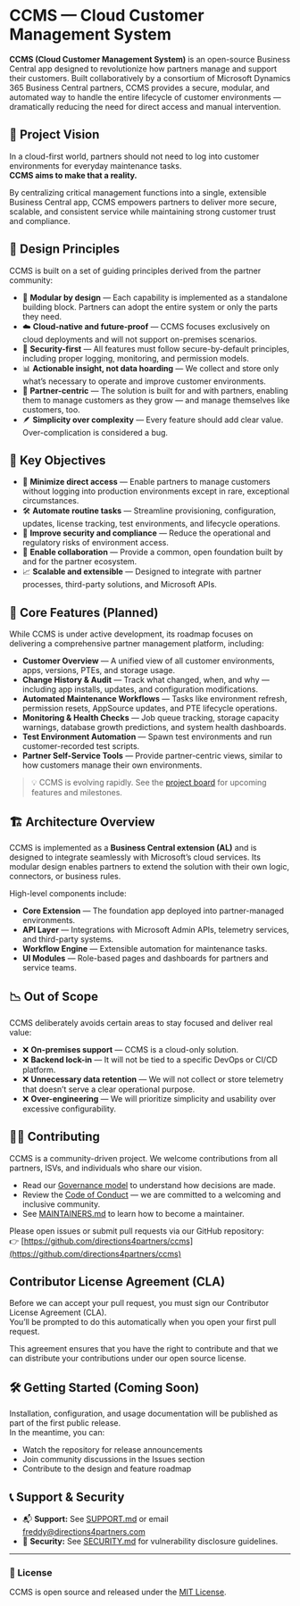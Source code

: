 
# CCMS — Cloud Customer Management System

**CCMS (Cloud Customer Management System)** is an open-source Business Central app designed to revolutionize how partners manage and support their customers. Built collaboratively by a consortium of Microsoft Dynamics 365 Business Central partners, CCMS provides a secure, modular, and automated way to handle the entire lifecycle of customer environments — dramatically reducing the need for direct access and manual intervention.

## 📌 Project Vision

In a cloud-first world, partners should not need to log into customer environments for everyday maintenance tasks.  
**CCMS aims to make that a reality.**

By centralizing critical management functions into a single, extensible Business Central app, CCMS empowers partners to deliver more secure, scalable, and consistent service while maintaining strong customer trust and compliance.

## 🧭 Design Principles

CCMS is built on a set of guiding principles derived from the partner community:

- 🧩 **Modular by design** — Each capability is implemented as a standalone building block. Partners can adopt the entire system or only the parts they need.
- ☁️ **Cloud-native and future-proof** — CCMS focuses exclusively on cloud deployments and will not support on-premises scenarios.
- 🔐 **Security-first** — All features must follow secure-by-default principles, including proper logging, monitoring, and permission models.
- 📊 **Actionable insight, not data hoarding** — We collect and store only what’s necessary to operate and improve customer environments.
- 🤝 **Partner-centric** — The solution is built for and with partners, enabling them to manage customers as they grow — and manage themselves like customers, too.
- 🪶 **Simplicity over complexity** — Every feature should add clear value. Over-complication is considered a bug.

## 🚀 Key Objectives

- 🔧 **Minimize direct access** — Enable partners to manage customers without logging into production environments except in rare, exceptional circumstances.
- 🛠️ **Automate routine tasks** — Streamline provisioning, configuration, updates, license tracking, test environments, and lifecycle operations.
- 🔐 **Improve security and compliance** — Reduce the operational and regulatory risks of environment access.
- 🤝 **Enable collaboration** — Provide a common, open foundation built by and for the partner ecosystem.
- 📈 **Scalable and extensible** — Designed to integrate with partner processes, third-party solutions, and Microsoft APIs.

## 🧭 Core Features (Planned)

While CCMS is under active development, its roadmap focuses on delivering a comprehensive partner management platform, including:

- **Customer Overview** — A unified view of all customer environments, apps, versions, PTEs, and storage usage.
- **Change History & Audit** — Track what changed, when, and why — including app installs, updates, and configuration modifications.
- **Automated Maintenance Workflows** — Tasks like environment refresh, permission resets, AppSource updates, and PTE lifecycle operations.
- **Monitoring & Health Checks** — Job queue tracking, storage capacity warnings, database growth predictions, and system health dashboards.
- **Test Environment Automation** — Spawn test environments and run customer-recorded test scripts.
- **Partner Self-Service Tools** — Provide partner-centric views, similar to how customers manage their own environments.

> 💡 CCMS is evolving rapidly. See the [project board](https://github.com/directions4partners/ccms/issues) for upcoming features and milestones.

## 🏗️ Architecture Overview

CCMS is implemented as a **Business Central extension (AL)** and is designed to integrate seamlessly with Microsoft’s cloud services. Its modular design enables partners to extend the solution with their own logic, connectors, or business rules.

High-level components include:

- **Core Extension** — The foundation app deployed into partner-managed environments.
- **API Layer** — Integrations with Microsoft Admin APIs, telemetry services, and third-party systems.
- **Workflow Engine** — Extensible automation for maintenance tasks.
- **UI Modules** — Role-based pages and dashboards for partners and service teams.

## 📉 Out of Scope

CCMS deliberately avoids certain areas to stay focused and deliver real value:

- ❌ **On-premises support** — CCMS is a cloud-only solution.
- ❌ **Backend lock-in** — It will not be tied to a specific DevOps or CI/CD platform.
- ❌ **Unnecessary data retention** — We will not collect or store telemetry that doesn’t serve a clear operational purpose.
- ❌ **Over-engineering** — We will prioritize simplicity and usability over excessive configurability.

## 👩‍💻 Contributing

CCMS is a community-driven project. We welcome contributions from all partners, ISVs, and individuals who share our vision.

- Read our [Governance model](./GOVERNANCE.md) to understand how decisions are made.
- Review the [Code of Conduct](./CODEOFCONDUCT.md) — we are committed to a welcoming and inclusive community.
- See [MAINTAINERS.md](./MAINTAINERS.md) to learn how to become a maintainer.

Please open issues or submit pull requests via our GitHub repository:  
👉 [https://github.com/directions4partners/ccms](https://github.com/directions4partners/ccms)

## Contributor License Agreement (CLA)
Before we can accept your pull request, you must sign our Contributor License Agreement (CLA).  
You’ll be prompted to do this automatically when you open your first pull request.

This agreement ensures that you have the right to contribute and that we can distribute your contributions under our open source license.

## 🛠️ Getting Started (Coming Soon)

Installation, configuration, and usage documentation will be published as part of the first public release.  
In the meantime, you can:

- Watch the repository for release announcements
- Join community discussions in the Issues section
- Contribute to the design and feature roadmap

## 📞 Support & Security

- 📬 **Support:** See [SUPPORT.md](./SUPPORT.md) or email [freddy@directions4partners.com](mailto:freddy@directions4partners.com)
- 🔐 **Security:** See [SECURITY.md](./SECURITY.md) for vulnerability disclosure guidelines.

---

### 📜 License

CCMS is open source and released under the [MIT License](./LICENSE).
